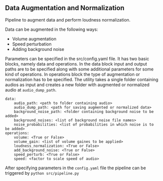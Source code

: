 ## Data Augmentation and Normalization 

Pipeline to augment data and perform loudness normalization. 

Data can be augmented in the following ways: 
* Volume augmentation
* Speed perturbation 
* Adding background noise

Parameters can be specified in the src/config.yaml file. It has two basic blocks, namely data and operations. In the data block input and output paths are to be specified along with some additional parameters for some kind of operations. In operations block the type of augmentation or normalization has to be specified. The utility takes a single folder containing audios as input and creates a new folder with augmented or normalized audio at ```audio_dump_path```. 

```
data: 
    audio_path: <path to folder containing audio>
    audio_dump_path: <path for saving augmented or normalized data>
    background_noise_path: <folder containing background noise to be added>
    background_noises: <list of background noise file names>
    noise_probabilities: <list of probabilities in which noise is to be added>
operations: 
    volume: <True or False>
    volume_gain: <list of volume gaines to be applied>
    loudness_normalization: <True or False>
    add_background_noise: <True or False>
    speed_perturb: <True or False>
    speed: <factor to scale speed of audio>
```

After specifying parameters in the ```config.yaml``` file the pipeline can be triggered by ```python src/pipeline.py```